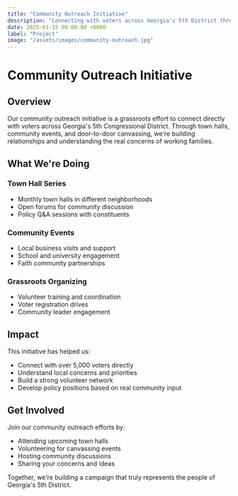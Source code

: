 ```yaml
---
title: "Community Outreach Initiative"
description: "Connecting with voters across Georgia's 5th District through town halls, community events, and grassroots organizing."
date: 2025-01-15 00:00:00 +0000
label: "Project"
image: "/assets/images/community-outreach.jpg"
---
```


# Community Outreach Initiative

## Overview

Our community outreach initiative is a grassroots effort to connect directly with voters across Georgia's 5th Congressional District. Through town halls, community events, and door-to-door canvassing, we're building relationships and understanding the real concerns of working families.

## What We're Doing

### Town Hall Series
- Monthly town halls in different neighborhoods
- Open forums for community discussion
- Policy Q&A sessions with constituents

### Community Events
- Local business visits and support
- School and university engagement
- Faith community partnerships

### Grassroots Organizing
- Volunteer training and coordination
- Voter registration drives
- Community leader engagement

## Impact

This initiative has helped us:
- Connect with over 5,000 voters directly
- Understand local concerns and priorities
- Build a strong volunteer network
- Develop policy positions based on real community input

## Get Involved

Join our community outreach efforts by:
- Attending upcoming town halls
- Volunteering for canvassing events
- Hosting community discussions
- Sharing your concerns and ideas

Together, we're building a campaign that truly represents the people of Georgia's 5th District. 